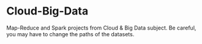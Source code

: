 # Cloud-Big-Data
Map-Reduce and Spark projects from Cloud &amp; Big Data subject.
Be careful, you may have to change the paths of the datasets.
